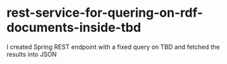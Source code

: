# rest-service-for-quering-on-rdf-documents-inside-tbd

 I created Spring REST endpoint with a fixed query on TBD and fetched the results into JSON 
